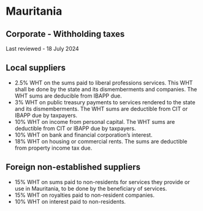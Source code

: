 # Mauritania
## Corporate - Withholding taxes
Last reviewed - 18 July 2024
## Local suppliers
  * 2.5% WHT on the sums paid to liberal professions services. This WHT shall be done by the state and its dismemberments and companies. The WHT sums are deducible from IBAPP due.
  * 3% WHT on public treasury payments to services rendered to the state and its dismemberments. The WHT sums are deductible from CIT or IBAPP due by taxpayers.
  * 10% WHT on income from personal capital. The WHT sums are deductible from CIT or IBAPP due by taxpayers.
  * 10% WHT on bank and financial corporation’s interest.
  * 18% WHT on housing or commercial rents. The sums are deductible from property income tax due.


## Foreign non-established suppliers
  * 15% WHT on sums paid to non-residents for services they provide or use in Mauritania, to be done by the beneficiary of services.
  * 15% WHT on royalties paid to non-resident companies.
  * 10% WHT on interest paid to non-residents.


